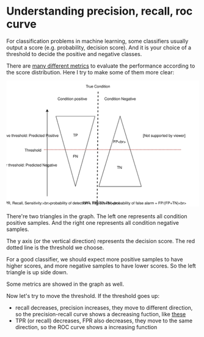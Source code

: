 # Understanding precision, recall, roc curve

For classification problems in machine learning, some classifiers usually output a score (e.g. probability, decision score). And it is your choice of a threshold to decide the positive and negative classes.

There are [many different metrics](https://en.wikipedia.org/wiki/Precision_and_recall) to evaluate the performance according to the score distribution. Here I try to make some of them more clear:

![](/assets/precision_recall.svg)

There're two triangles in the graph. The left one represents all condition positive samples. And the right one represents all condition negative samples.

The y axis (or the vertical direction) represents the decision score. The red dotted line is the threshold we choose.

For a good classifier, we should expect more positive samples to have higher scores, and more negative samples to have lower scores. So the left triangle is up side down.

Some metrics are showed in the graph as well. 

Now let's try to move the threshold. If the threshold goes up:

- recall decreases, precision increases, they move to different direction, so the precision-recall curve shows a decreasing fuction, like [these](http://scikit-learn.org/stable/auto_examples/model_selection/plot_precision_recall.html)
- TPR (or recall) decreases, FPR also decreases, they move to the same direction, so the ROC curve shows a increasing function
